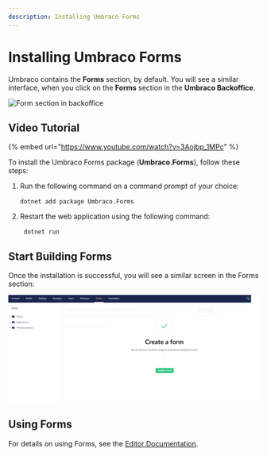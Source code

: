```yaml
---
description: Installing Umbraco Forms
---
```


# Installing Umbraco Forms

Umbraco contains the **Forms** section, by default. You will see a similar interface, when you click on the **Forms** section in the **Umbraco Backoffice**.

![Form section in backoffice](../../../10/umbraco-forms/installation/images/Forms\_Section\_Backoffice.png)

## Video Tutorial

{% embed url="https://www.youtube.com/watch?v=3Aojbp_1MPc" %}

To install the Umbraco Forms package (**Umbraco.Forms**), follow these steps:

1.  Run the following command on a command prompt of your choice:

    ```
    dotnet add package Umbraco.Forms
    ```
2.  Restart the web application using the following command:

    ```
     dotnet run
    ```

## Start Building Forms

Once the installation is successful, you will see a similar screen in the Forms section:

![Create form](../../../10/umbraco-forms/installation/images/start-with-forms-v9.png)

## Using Forms

For details on using Forms, see the [Editor Documentation](../editor/creating-a-form/).
